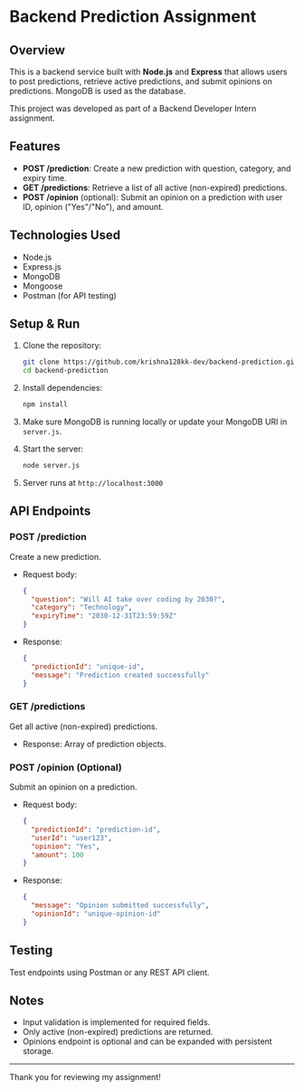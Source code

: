 # Backend Prediction Assignment

## Overview
This is a backend service built with **Node.js** and **Express** that allows users to post predictions, retrieve active predictions, and submit opinions on predictions. MongoDB is used as the database.

This project was developed as part of a Backend Developer Intern assignment.

## Features

- **POST /prediction**: Create a new prediction with question, category, and expiry time.  
- **GET /predictions**: Retrieve a list of all active (non-expired) predictions.  
- **POST /opinion** (optional): Submit an opinion on a prediction with user ID, opinion ("Yes"/"No"), and amount.

## Technologies Used

- Node.js  
- Express.js  
- MongoDB  
- Mongoose  
- Postman (for API testing)

## Setup & Run

1. Clone the repository:
   ```bash
   git clone https://github.com/krishna128kk-dev/backend-prediction.git
   cd backend-prediction
   ```

2. Install dependencies:
   ```bash
   npm install
   ```

3. Make sure MongoDB is running locally or update your MongoDB URI in `server.js`.

4. Start the server:
   ```bash
   node server.js
   ```

5. Server runs at `http://localhost:3000`

## API Endpoints

### POST /prediction
Create a new prediction.

- Request body:
  ```json
  {
    "question": "Will AI take over coding by 2030?",
    "category": "Technology",
    "expiryTime": "2030-12-31T23:59:59Z"
  }
  ```
- Response:
  ```json
  {
    "predictionId": "unique-id",
    "message": "Prediction created successfully"
  }
  ```

### GET /predictions
Get all active (non-expired) predictions.

- Response: Array of prediction objects.

### POST /opinion (Optional)
Submit an opinion on a prediction.

- Request body:
  ```json
  {
    "predictionId": "prediction-id",
    "userId": "user123",
    "opinion": "Yes",
    "amount": 100
  }
  ```
- Response:
  ```json
  {
    "message": "Opinion submitted successfully",
    "opinionId": "unique-opinion-id"
  }
  ```

## Testing
Test endpoints using Postman or any REST API client.

## Notes
- Input validation is implemented for required fields.
- Only active (non-expired) predictions are returned.
- Opinions endpoint is optional and can be expanded with persistent storage.

---

Thank you for reviewing my assignment!
